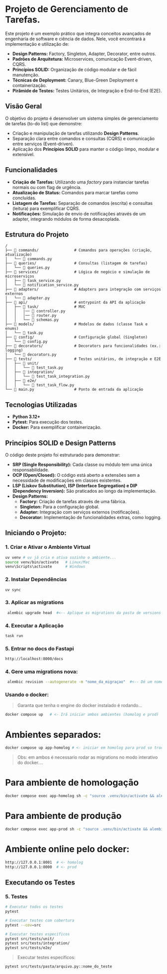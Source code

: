 # Projeto de Gerenciamento de Tarefas.

Este projeto é um exemplo prático que integra conceitos avançados de engenharia de software e ciência de dados. Nele, você encontrará a implementação e utilização de:

- **Design Patterns:** Factory, Singleton, Adapter, Decorator, entre outros.
- **Padrões de Arquitetura:** Microservices, comunicação Event-driven, CQRS.
- **Princípios SOLID:** Organização de código modular e de fácil manutenção.
- **Técnicas de Deployment:** Canary, Blue-Green Deployment e containerização.
- **Pirâmide de Testes:** Testes Unitários, de Integração e End-to-End (E2E).

## Visão Geral

O objetivo do projeto é desenvolver um sistema simples de gerenciamento de tarefas (to-do list) que demonstre:
- Criação e manipulação de tarefas utilizando **Design Patterns**.
- Separação clara entre comandos e consultas (CQRS) e comunicação entre serviços (Event-driven).
- Aplicação dos **Princípios SOLID** para manter o código limpo, modular e extensível.

## Funcionalidades

- **Criação de Tarefas:** Utilizando uma *factory* para instanciar tarefas normais ou com flag de urgência.
- **Atualização de Status:** Comandos para marcar tarefas como concluídas.
- **Listagem de Tarefas:** Separação de comandos (escrita) e consultas (leitura) para exemplificar CQRS.
- **Notificações:** Simulação de envio de notificações através de um adapter, integrando módulos de forma desacoplada.

## Estrutura do Projeto

```plaintext
/
├── 📁 commands/                # Comandos para operações (criação, atualização)
│   └── 🐍 commands.py
├── 📁 queries/                 # Consultas (listagem de tarefas)
│   └── 🐍 queries.py
├── 📁 services/                # Lógica de negócio e simulação de microserviços
│   ├── 🐍 task_service.py
│   └── 🐍 notification_service.py
├── 📁 adapters/                # Adapters para integração com serviços externos
│   └── 🐍 adapter.py
├── 📁 api/                     # entrypoint da API da aplicação
│   ├── 📁 task/                # MVC
│   │   |── 🐍 controller.py
│   │   │── 🐍 router.py
│   │   └── 🐍 schemas.py
├── 📁 models/                  # Modelos de dados (classe Task e enums)
│   └── 🐍 task.py
├── 📁 config/                  # Configuração global (Singleton)
│   └── 🐍 config.py
├── 📁 decorators/              # Decorators para funcionalidades (ex.: logging)
│   └── 🐍 decorators.py
├── 📁 tests/                   # Testes unitários, de integração e E2E
│   ├── 📁 unit/
│   │   └── 🐍 test_task.py
│   ├── 📁 integration/
│   │   └── 🐍 test_task_integration.py
│   ├── 📁 e2e/
│   │   └── 🐍 test_task_flow.py
└── 🐍 main.py                  # Ponto de entrada da aplicação
```

## Tecnologias Utilizadas

- **Python 3.12+**
- **Pytest:** Para execução dos testes.
- **Docker:** Para exemplificar containerização.


## Princípios SOLID e Design Patterns

O código deste projeto foi estruturado para demonstrar:

- **SRP (Single Responsibility):** Cada classe ou módulo tem uma única responsabilidade.
- **OCP (Open/Closed):** O código está aberto a extensões sem a necessidade de modificações em classes existentes.
- **LSP (Liskov Substitution), ISP (Interface Segregation) e DIP (Dependency Inversion):** São praticados ao longo da implementação.
- **Design Patterns:**  
  - **Factory:** Criação de tarefas através de uma fábrica.
  - **Singleton:** Para a configuração global.
  - **Adapter:** Integração com serviços externos (notificações).
  - **Decorator:** Implementação de funcionalidades extras, como logging.


## Iniciando o Projeto:

### 1. Criar e Ativar o Ambiente Virtual

```bash
uv venv # uv já cria e ativa sozinho o ambiente...
source venv/bin/activate   # Linux/Mac
venv\Scripts\activate      # Windows
```

### 2. Instalar Dependências

```bash
uv sync
```

### 3. Aplicar as migrations

```bash
 alembic upgrade head  #<-- Aplique as migrations da pasta de versions
```


### 4. Executar a Aplicação

```bash
task run
```

### 5. Entrar no docs do Fastapi

```bash
http://localhost:8000/docs
```

### 4. Gere uma migrations nova:

```bash
 alembic revision --autogenerate -m "nome_da_migraçao"  #<-- Dê um nome para a migrations
```

### Usando o docker:
>Garanta que tenha o engine do docker instalado é rodando...

```bash
docker compose up   # <- Irá iniciar ambos ambientes (homolog e prod)
```

# Ambientes separados:

```bash
docker compose up app-homolog # <- iniciar em homolog para prod so trocar -prod 
```
> Obs: em ambos é necessario rodar as migrations no modo interativo do docker....

# Para ambiente de homologação
```bash
docker compose exec app-homolog sh -c "source .venv/bin/activate && alembic upgrade head"
```

# Para ambiente de produção
```bash
docker compose exec app-prod sh -c "source .venv/bin/activate && alembic upgrade head"
```

# Ambiente online pelo docker: 

```bash
http://127.0.0.1:8001  # <- homolog 
http://127.0.0.1:8000  # <- prod
```

## Executando os Testes

### 5. Testes

```bash
# Executar todos os testes
pytest

# Executar testes com cobertura
pytest --cov=src

# Executar testes específicos
pytest src/tests/unit/
pytest src/tests/integration/
pytest src/tests/e2e/
```

>Executar testes especificos:
```bash
pytest src/tests/pasta/arquivo.py::nome_do_teste
```
